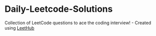 # Daily-Leetcode-Solutions
Collection of LeetCode questions to ace the coding interview! - Created using [LeetHub](https://github.com/QasimWani/LeetHub)
